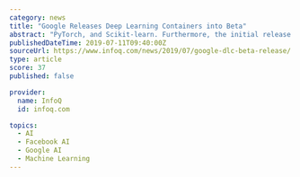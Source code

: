 ```yaml
---
category: news
title: "Google Releases Deep Learning Containers into Beta"
abstract: "PyTorch, and Scikit-learn. Furthermore, the initial release of Deep Learning Containers includes Python packages such as NumPy, Sklearn, SciPy, Pandas, NLTK, Pillow, and various others. Also, the NVIDIA packages include the latest NVIDIA driver for GPU ..."
publishedDateTime: 2019-07-11T09:40:00Z
sourceUrl: https://www.infoq.com/news/2019/07/google-dlc-beta-release/
type: article
score: 37
published: false

provider:
  name: InfoQ
  id: infoq.com

topics:
  - AI
  - Facebook AI
  - Google AI
  - Machine Learning
---
```


